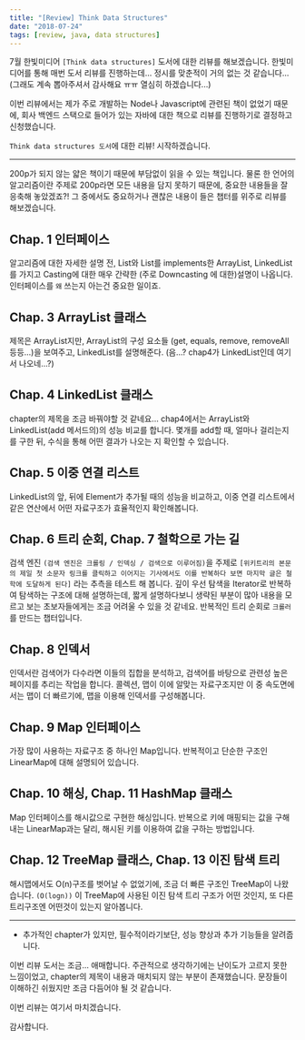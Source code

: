 ```yaml
---
title: "[Review] Think Data Structures"
date: "2018-07-24"
tags: [review, java, data structures]
---
```


7월 한빛미디어 `[Think data structures]` 도서에 대한 리뷰를 해보겠습니다.
한빛미디어를 통해 매번 도서 리뷰를 진행하는데... 정시를 맞춘적이 거의 없는 것 같습니다...
(그래도 계속 뽑아주셔서 감사해요 ㅠㅠ 열심히 하겠습니다...)

이번 리뷰에서는 제가 주로 개발하는 Node나 Javascript에 관련된 책이 없었기 때문에,
회사 백엔드 스택으로 들어가 있는 자바에 대한 책으로 리뷰를 진행하기로 결정하고 신청했습니다.

`Think data structures 도서`에 대한 리뷰! 시작하겠습니다.

---

200p가 되지 않는 얇은 책이기 때문에 부담없이 읽을 수 있는 책입니다. 물론 한 언어의
알고리즘이란 주제로 200p라면 모든 내용을 담지 못하기 때문에, 중요한 내용들을
잘 응축해 놓았겠죠?! 그 중에서도 중요하거나 괜찮은 내용이 들은 챕터를 위주로
리뷰를 해보겠습니다.

## Chap. 1 인터페이스

알고리즘에 대한 자세한 설명 전, List와 List를 implements한 ArrayList, LinkedList를 가지고
Casting에 대한 매우 간략한 (주로 Downcasting 에 대한)설명이 나옵니다. 인터페이스를 `왜` 쓰는지
아는건 중요한 일이죠.

## Chap. 3 ArrayList 클래스

제목은 ArrayList지만, ArrayList의 구성 요소들 (get, equals, remove, removeAll 등등...)을
보여주고, LinkedList를 설명해준다. (음...? chap4가 LinkedList인데 여기서 나오네...?)

## Chap. 4 LinkedList 클래스

chapter의 제목을 조금 바꿔야할 것 같네요... chap4에서는 ArrayList와 LinkedList(add 메서드의)의
성능 비교를 합니다. 몇개를 add할 때, 얼마나 걸리는지를 구한 뒤,
수식을 통해 어떤 결과가 나오는 지 확인할 수 있습니다.

## Chap. 5 이중 연결 리스트

LinkedList의 앞, 뒤에 Element가 추가될 때의 성능을 비교하고, 이중 연결 리스트에서
같은 연산에서 어떤 자료구조가 효율적인지 확인해봅니다.

## Chap. 6 트리 순회, Chap. 7 철학으로 가는 길

검색 엔진 `(검색 엔진은 크롤링 / 인덱싱 / 검색으로 이루어짐)`을 주제로
`[위키트리의 본문의 제일 첫 소문자 링크를 클릭하고 이어지는 기사에서도 이를 반복하다 보면 마지막 글은 철학에 도달하게 된다]`
라는 추측을 테스트 해 봅니다. 깊이 우선 탐색을 Iterator로 반복하여 탐색하는 구조에 대해 설명하는데,
짧게 설명하다보니 생략된 부분이 많아 내용을 모르고 보는 초보자들에게는 조금 어려울 수 있을 것 같네요.
반복적인 트리 순회로 `크롤러`를 만드는 챕터입니다.

## Chap. 8 인덱서

인덱서란 검색어가 다수라면 이들의 집합을 분석하고, 검색어를 바탕으로 관련성 높은 페이지를 추리는 작업을 합니다.
콜렉션, 맵이 이에 알맞는 자료구조지만 이 중 속도면에서는 맵이 더 빠르기에, 맵을 이용해 인덱서를 구성해봅니다.

## Chap. 9 Map 인터페이스

가장 많이 사용하는 자료구조 중 하나인 Map입니다. 반복적이고 단순한 구조인 LinearMap에 대해 설명되어 있습니다.

## Chap. 10 해싱, Chap. 11 HashMap 클래스

Map 인터페이스를 해시값으로 구현한 해싱입니다. 반복으로 키에 매핑되는 값을 구해내는 LinearMap과는 달리,
해시된 키를 이용하여 값을 구하는 방법입니다.

## Chap. 12 TreeMap 클래스, Chap. 13 이진 탐색 트리

해시맵에서도 O(n)구조를 벗어날 수 없었기에, 조금 더 빠른 구조인 TreeMap이 나왔습니다. `(O(logn))`
이 TreeMap에 사용된 이진 탐색 트리 구조가 어떤 것인지, 또 다른 트리구조엔 어떤것이 있는지 알아봅니다.

---

- 추가적인 chapter가 있지만, 필수적이라기보단, 성능 향상과 추가 기능들을 알려줍니다.

이번 리뷰 도서는 조금... 애매합니다. 주관적으로 생각하기에는 난이도가 고르지 못한 느낌이었고,
chapter의 제목이 내용과 매치되지 않는 부분이 존재했습니다. 문장들이 이해하긴 쉬웠지만
조금 다듬어야 될 것 같습니다.

이번 리뷰는 여기서 마치겠습니다.

감사합니다.
